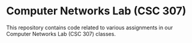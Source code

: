 # Computer Networks Lab (CSC 307)
This repository contains code related to various assignments in our Computer Networks Lab (CSC 307) classes.
